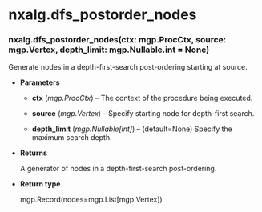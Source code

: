 # nxalg.dfs_postorder_nodes


### nxalg.dfs_postorder_nodes(ctx: mgp.ProcCtx, source: mgp.Vertex, depth_limit: mgp.Nullable.int = None)
Generate nodes in a depth-first-search post-ordering starting at source.


* **Parameters**

    
    * **ctx** (*mgp.ProcCtx*) – The context of the procedure being executed.


    * **source** (*mgp.Vertex*) – Specify starting node for depth-first search.


    * **depth_limit** (*mgp.Nullable[int]*) – (default=None)
    Specify the maximum search depth.



* **Returns**

    A generator of nodes in a depth-first-search post-ordering.



* **Return type**

    mgp.Record(nodes=mgp.List[mgp.Vertex])
